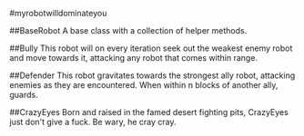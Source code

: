 #myrobotwilldominateyou

##BaseRobot
A base class with a collection of helper methods.

##Bully
This robot will on every iteration seek out the weakest enemy robot
and move towards it, attacking any robot that comes within range.

##Defender
This robot gravitates towards the strongest ally robot, attacking enemies
as they are encountered.  When within n blocks of another ally, guards.

##CrazyEyes
Born and raised in the famed desert fighting pits, CrazyEyes just don't give a fuck.  Be wary, he cray cray.
